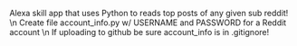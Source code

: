 Alexa skill app that uses Python to reads top posts of any given sub reddit! \n
Create file account_info.py w/ USERNAME and PASSWORD for a Reddit account \n
If uploading to github be sure account_info is in .gitignore!
